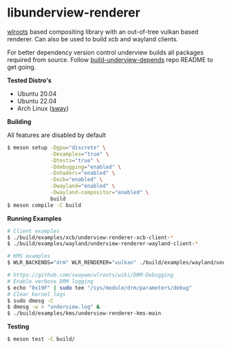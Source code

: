 # libunderview-renderer

[wlroots](https://gitlab.freedesktop.org/wlroots/wlroots) based compositing library with an out-of-tree vulkan based renderer. Can also be used to build
xcb and wayland clients.

For better dependency version control underview builds all packages required from source. Follow
[build-underview-depends](https://github.com/under-view/build-underview-depends) repo README to get
going.

**Tested Distro's**
- Ubuntu 20.04
- Ubuntu 22.04
- Arch Linux ([sway](https://github.com/swaywm/sway))

**Building**

All features are disabled by default

```sh
$ meson setup -Dgpu="discrete" \
              -Dexamples="true" \
              -Dtests="true" \
              -Ddebugging="enabled" \
              -Dshaderc="enabled" \
              -Dxcb="enabled" \
              -Dwayland="enabled" \
              -Dwayland-compositor="enabled" \
              build
$ meson compile -C build
```

**Running Examples**
```sh
# Client examples
$ ./build/examples/xcb/underview-renderer-xcb-client-*
$ ./build/examples/wayland/underview-renderer-wayland-client-*

# KMS examples
$ WLR_BACKENDS="drm" WLR_RENDERER="vulkan" ./build/examples/wayland/underview-renderer-wayland-compositor

# https://github.com/swaywm/wlroots/wiki/DRM-Debugging
# Enable verbose DRM logging
$ echo "0x19F" | sudo tee "/sys/module/drm/parameters/debug"
# Clear kernel logs
$ sudo dmesg -C
$ dmesg -w > "underview.log" &
$ ./build/examples/kms/underview-renderer-kms-main
```

**Testing**

```sh
$ meson test -C build/
```
